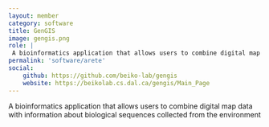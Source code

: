 ```yaml
---
layout: member
category: software
title: GenGIS
image: gengis.png 
role: |
 A bioinformatics application that allows users to combine digital map data with information about biological sequences collected from the environment
permalink: 'software/arete'
social:
    github: https://github.com/beiko-lab/gengis
    website: https://beikolab.cs.dal.ca/gengis/Main_Page
---
```


A bioinformatics application that allows users to combine digital map data with information about biological sequences collected from the environment
